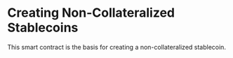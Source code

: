 # Creating Non-Collateralized Stablecoins
This smart contract is the basis for creating a non-collateralized stablecoin. 
